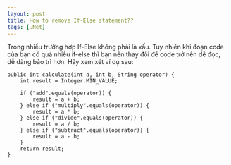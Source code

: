 ```yaml
---
layout: post
title: How to remove If-Else statement??
tags: [.Net]
---
```


Trong nhiều trường hợp If-Else không phải là xấu. Tuy nhiên khi đoạn code của bạn có quá nhiều if-else thì bạn nên thay đổi để code trở nên dễ đọc,
dễ dàng bảo trì hơn. Hãy xem xét ví dụ sau: 
~~~~
public int calculate(int a, int b, String operator) {
    int result = Integer.MIN_VALUE;

    if ("add".equals(operator)) {
        result = a + b;
    } else if ("multiply".equals(operator)) {
        result = a * b;
    } else if ("divide".equals(operator)) {
        result = a / b;
    } else if ("subtract".equals(operator)) {
        result = a - b;
    }
    return result;
}
~~~~
